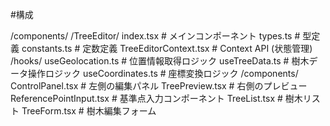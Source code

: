 #構成


/components/
  /TreeEditor/
    index.tsx                 # メインコンポーネント
    types.ts                  # 型定義
    constants.ts              # 定数定義
    TreeEditorContext.tsx     # Context API (状態管理)
    /hooks/
      useGeolocation.ts       # 位置情報取得ロジック
      useTreeData.ts          # 樹木データ操作ロジック
      useCoordinates.ts       # 座標変換ロジック
    /components/
      ControlPanel.tsx        # 左側の編集パネル
      TreePreview.tsx         # 右側のプレビュー
      ReferencePointInput.tsx # 基準点入力コンポーネント
      TreeList.tsx            # 樹木リスト
      TreeForm.tsx            # 樹木編集フォーム

      
